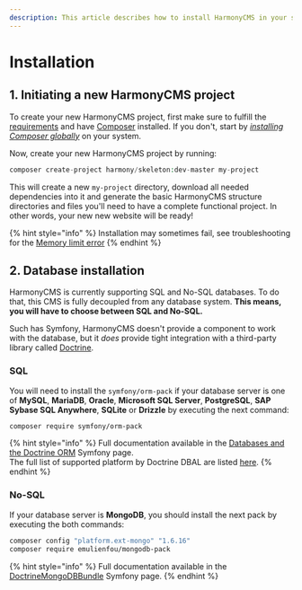 ```yaml
---
description: This article describes how to install HarmonyCMS in your system.
---
```


# Installation

## 1. Initiating a new HarmonyCMS project

To create your new HarmonyCMS project, first make sure to fulfill the [requirements](../reference/requirements/) and have [Composer](https://getcomposer.org) installed. If you don't, start by [_installing Composer globally_](https://symfony.com/doc/current/setup/composer.html) on your system.

Now, create your new HarmonyCMS project by running:

```php
composer create-project harmony/skeleton:dev-master my-project
```

This will create a new `my-project` directory, download all needed dependencies into it and generate the basic HarmonyCMS structure directories and files you'll need to have a complete functional project. In other words, your new new website will be ready!

{% hint style="info" %}
Installation may sometimes fail, see troubleshooting for the [Memory limit error](https://docs.harmonycms.net/reference/troubleshooting#memory-limit-errors)
{% endhint %}

## 2. Database installation

HarmonyCMS is currently supporting SQL and No-SQL databases. To do that, this CMS is fully decoupled from any database system. **This means, you will have to choose between SQL and No-SQL.**

Such has Symfony, HarmonyCMS doesn't provide a component to work with the database, but it _does_ provide tight integration with a third-party library called [Doctrine](http://www.doctrine-project.org/).

### SQL

You will need to install the `symfony/orm-pack` if your database server is one of **MySQL**, **MariaDB**, **Oracle**, **Microsoft SQL Server**, **PostgreSQL**, **SAP Sybase SQL Anywhere**, **SQLite** or **Drizzle** by executing the next command:

```bash
composer require symfony/orm-pack
```

{% hint style="info" %}
Full documentation available in the [Databases and the Doctrine ORM](https://symfony.com/doc/current/doctrine.html) Symfony page.  
The full list of supported platform by Doctrine DBAL are listed [here](https://www.doctrine-project.org/projects/doctrine-dbal/en/2.9/reference/platforms.html).
{% endhint %}

### No-SQL

If your database server is **MongoDB**, you should install the next pack by executing the both commands:

```bash
composer config "platform.ext-mongo" "1.6.16"
composer require emulienfou/mongodb-pack
```

{% hint style="info" %}
Full documentation available in the [DoctrineMongoDBBundle](https://symfony.com/doc/current/bundles/DoctrineMongoDBBundle/index.html) Symfony page.
{% endhint %}

